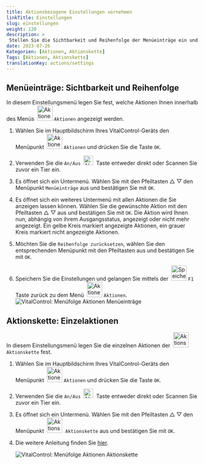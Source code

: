 ```yaml
---
title: Aktionsbezogene Einstellungen vornehmen
linkTitle: Einstellungen
slug: einstellungen
weight: 120
description: >
 Stellen Sie die Sichtbarkeit und Reihenfolge der Menüeinträge ein und legen die Einzelaktionen der Aktionskette fest.
date: 2023-07-26
Kategorien: [Aktionen, Aktionskette]
Tags: [Aktionen, Aktionskette]
translationKey: actions/settings
---
```

## Menüeinträge: Sichtbarkeit und Reihenfolge

In diesem Einstellungsmenü legen Sie fest, welche Aktionen Ihnen innerhalb des Menüs &nbsp;<img src="/icons/actions.svg" width="40" align="bottom" alt="Aktionen" /> `Aktionen` angezeigt werden.

1. Wählen Sie im Hauptbildschirm Ihres VitalControl-Geräts den Menüpunkt &nbsp;<img src="/icons/actions.svg" width="40" align="bottom" alt="Aktionen" /> `Aktionen` und drücken Sie die Taste `OK`.

2. Verwenden Sie die `An/Aus` &nbsp;<img src="/icons/gear.svg" width="25" align="bottom" alt="Aktionskette" />&nbsp;  Taste entweder direkt oder Scannen Sie zuvor ein Tier ein.

3. Es öffnet sich ein Untermenü. Wählen Sie mit den Pfeiltasten △ ▽ den Menüpunkt `Menüeinträge` aus und bestätigen Sie mit `OK`.

4. Es öffnet sich ein weiteres Untermenü mit allen Aktionen die Sie anzeigen lassen können. Wählen Sie die gewünschte Aktion mit den Pfeiltasten △ ▽ aus und bestätigen Sie mit `OK`. Die Aktion wird Ihnen nun, abhängig von ihrem Ausgangsstatus, angezeigt oder nicht mehr angezeigt. Ein gelbe Kreis markiert angezeigte Aktionen, ein grauer Kreis markiert nicht angezeigte Aktionen.

5. Möchten Sie die `Reihenfolge zurücksetzen`, wählen Sie den entsprechenden Menüpunkt mit den Pfeiltasten aus und bestätigen Sie mit `OK`.

6. Speichern Sie die Einstellungen und gelangen Sie mittels der &nbsp;<img src="/icons/save-return.svg" width="40" align="bottom" alt="Speichern und zurück" />  `F1` Taste zurück zu dem Menü &nbsp;<img src="/icons/actions.svg" width="40" align="bottom" alt="Aktionen" /> `Aktionen`.
    ![VitalControl: Menüfolge Aktionen Menüeinträge](../bilder/menue.png "Menüeinträge")

## Aktionskette: Einzelaktionen

In diesem Einstellungsmenü legen Sie die einzelnen Aktionen der &nbsp;<img src="/icons/actions/action-chain.svg" width="40" align="bottom" alt="Aktionskette" />&nbsp; `Aktionskette` fest.

1. Wählen Sie im Hauptbildschirm Ihres VitalControl-Geräts den Menüpunkt &nbsp;<img src="/icons/actions.svg" width="40" align="bottom" alt="Aktionen" /> `Aktionen` und drücken Sie die Taste `OK`.

2. Verwenden Sie die `An/Aus` &nbsp;<img src="/icons/gear.svg" width="25" align="bottom" alt="Aktionskette" />&nbsp; Taste entweder direkt oder Scannen Sie zuvor ein Tier ein.

3. Es öffnet sich ein Untermenü. Wählen Sie mit den Pfeiltasten △ ▽ den Menüpunkt &nbsp;<img src="/icons/actions/action-chain.svg" width="40" align="bottom" alt="Aktionskette" />&nbsp; `Aktionskette` aus und bestätigen Sie mit `OK`.

4. Die weitere Anleitung finden Sie [hier](/docs/aktionskette/#aktionskette-einstellen).

    ![VitalControl: Menüfolge Aktionen Aktionskette](../bilder/aktionskette.png "Aktionskette")
